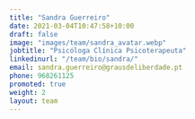 ```yaml
---
title: "Sandra Guerreiro"
date: 2021-03-04T10:47:58+10:00
draft: false
image: "images/team/sandra_avatar.webp"
jobtitle: "Psicóloga Clínica Psicoterapeuta"
linkedinurl: "/team/bio/sandra/"
email: sandra.guerreiro@grausdeliberdade.pt
phone: 968261125
promoted: true
weight: 2
layout: team
---
```

